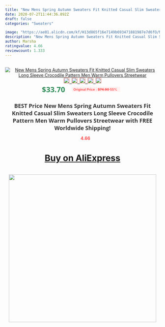 ```yaml
---
title: "New Mens Spring Autumn Sweaters Fit Knitted Casual Slim Sweaters Long Sleeve Crocodile Pattern Men Warm Pullovers Streetwear"
date: 2020-07-2T11:44:36.892Z
draft: false
categories: "Sweaters"

image: "https://ae01.alicdn.com/kf/H13d865f16e7149b693471881987e7d6fO/New-Mens-Spring-Autumn-Sweaters-Fit-Knitted-Casual-Slim-Sweaters-Long-Sleeve-Crocodile-Pattern-Men-Warm.jpg"
description: "New Mens Spring Autumn Sweaters Fit Knitted Casual Slim Sweaters Long Sleeve Crocodile Pattern Men Warm Pullovers Streetwear"
author: Marsha
ratingvalue: 4.66
reviewcount: 1.333
---
```

<br>
<div style="text-align: center;">
<a href="https://s.click.aliexpress.com/e/_AcqC9n" target="_blank" rel="nofollow noopener noreferrer"><img alt="New Mens Spring Autumn Sweaters Fit Knitted Casual Slim Sweaters Long Sleeve Crocodile Pattern Men Warm Pullovers Streetwear" class="magnifier-image" src="https://ae01.alicdn.com/kf/H13d865f16e7149b693471881987e7d6fO/New-Mens-Spring-Autumn-Sweaters-Fit-Knitted-Casual-Slim-Sweaters-Long-Sleeve-Crocodile-Pattern-Men-Warm.jpg_640x640.jpg">
<br>
<img style="border:1px solid salmon" src="https://ae01.alicdn.com/kf/H13d865f16e7149b693471881987e7d6fO/New-Mens-Spring-Autumn-Sweaters-Fit-Knitted-Casual-Slim-Sweaters-Long-Sleeve-Crocodile-Pattern-Men-Warm.jpg_120x120.jpg">&nbsp;&nbsp;<img style="border:1px solid salmon" src="https://ae01.alicdn.com/kf/H7fa66eec3ddc4a6d8fb7774906fc5b3fp/New-Mens-Spring-Autumn-Sweaters-Fit-Knitted-Casual-Slim-Sweaters-Long-Sleeve-Crocodile-Pattern-Men-Warm.jpg_120x120.jpg">&nbsp;&nbsp;<img style="border:1px solid salmon" src="https://ae01.alicdn.com/kf/Hb702e823d0c84bc1b8ea96db6df05e0cl/New-Mens-Spring-Autumn-Sweaters-Fit-Knitted-Casual-Slim-Sweaters-Long-Sleeve-Crocodile-Pattern-Men-Warm.jpg_120x120.jpg">&nbsp;&nbsp;<img style="border:1px solid salmon" src="https://ae01.alicdn.com/kf/H94231b9fc3b043c188db00ffcc8a6e94P/New-Mens-Spring-Autumn-Sweaters-Fit-Knitted-Casual-Slim-Sweaters-Long-Sleeve-Crocodile-Pattern-Men-Warm.jpg_120x120.jpg">&nbsp;&nbsp;<img style="border:1px solid salmon" src="https://ae01.alicdn.com/kf/He43b2d86e910446dbdadcc5aab3b9ba0K/New-Mens-Spring-Autumn-Sweaters-Fit-Knitted-Casual-Slim-Sweaters-Long-Sleeve-Crocodile-Pattern-Men-Warm.jpg_120x120.jpg"></a></div><br0>
<div style="text-align: center;"><span style="background-color: white; border: 0px; box-sizing: border-box; color: seagreen; display: inline-block; font-family: &quot;open sans&quot; , &quot;arial&quot; , &quot;helvetica&quot; , sans-serif , &quot;heiti&quot;; font-size: 24px; font-stretch: inherit; font-weight: 700; line-height: inherit; margin: 0px 10px 0px 0px; padding: 0px; vertical-align: middle;">$33.70 </span>
<span style="background: rgb(255 , 241 , 241); border-radius: 3px; border: 0px; box-sizing: border-box; color: #ff4747; display: inline-block; font-family: inherit; font-size: 12px; font-stretch: inherit; font-style: inherit; font-variant: inherit; font-weight: 600; line-height: inherit; margin: 0px; padding: 2px 5px; transform: scale(0.9); vertical-align: middle;">Original Price : <b style="text-decoration: line-through;">$74.90 </b> 55%&nbsp;&nbsp;</span></div>
<h1 style="color: #333333; display: inline-block; font-family: &quot;open sans&quot; , &quot;arial&quot; , &quot;helvetica&quot; , sans-serif , &quot;heiti&quot;; font-size: 18px; font-stretch: inherit; font-weight: 700; text-align: center;">BEST Price New Mens Spring Autumn Sweaters Fit Knitted Casual Slim Sweaters Long Sleeve Crocodile Pattern Men Warm Pullovers Streetwear with FREE Worldwide Shipping!</h1>
<div style="color: #ff4747; text-align: center;">
<img src="https://4.bp.blogspot.com/-M0ZcTcb-5uY/XleCXlxnR4I/AAAAAAAAAEc/OrjgMkXV1oMQFaCRZj5HQwOCBcu3w1FegCPcBGAYYCw/s1600/star.png" style="height: 15px;">&nbsp;<b>4.66</b></div>
<div class="button_cont" align="center"><a class="buynow_a" href="https://s.click.aliexpress.com/e/_AcqC9n" target="_blank" rel="nofollow noopener noreferrer"><H1>Buy on AliExpress</H1></a></div><br>
<div class="separator" style="clear: both; text-align: center;">
<img src="https://lh3.googleusercontent.com/-pTy5HemUv9M/XlePHvY0dAI/AAAAAAAAAE4/0nX5iRUoIWY8eMW9Dpxeirr157OZliDIgCLcBGAsYHQ/s1600/badge.gif" width="480">
</div>
